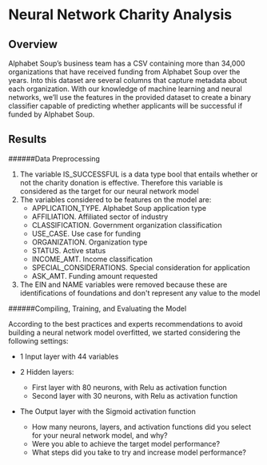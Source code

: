 # Neural Network Charity Analysis

## Overview
Alphabet Soup’s business team has a CSV containing more than 34,000 organizations that have received funding from Alphabet Soup over the years. Into this dataset are several columns that capture metadata about each organization. With our knowledge of machine learning and neural networks, we’ll use the features in the provided dataset to create a binary classifier capable of predicting whether applicants will be successful if funded by Alphabet Soup.

## Results
######Data Preprocessing

1. The variable IS_SUCCESSFUL is a data type bool that entails whether or not the charity donation is effective. Therefore this variable is considered as the target for our neural network model
2. The variables considered to be features on the model are:
   - APPLICATION_TYPE. Alphabet Soup application type
   - AFFILIATION. Affiliated sector of industry
   - CLASSIFICATION. Government organization classification
   - USE_CASE. Use case for funding
   - ORGANIZATION. Organization type
   - STATUS. Active status
   - INCOME_AMT. Income classification
   - SPECIAL_CONSIDERATIONS. Special consideration for application
   - ASK_AMT. Funding amount requested
4. The EIN and NAME variables were removed because these are identifications of foundations and don't represent any value to the model

######Compiling, Training, and Evaluating the Model

According to the best practices and experts recommendations to avoid building a neural network model overfitted, we started considering the following settings:
- 1 Input layer with 44 variables
- 2 Hidden layers:
   - First layer with 80 neurons, with Relu as activation function
   - Second layer with 30 neurons, with Relu as activation function
- The Output layer with the Sigmoid activation function

  - How many neurons, layers, and activation functions did you select for your neural network model, and why?
  - Were you able to achieve the target model performance?
  - What steps did you take to try and increase model performance?
